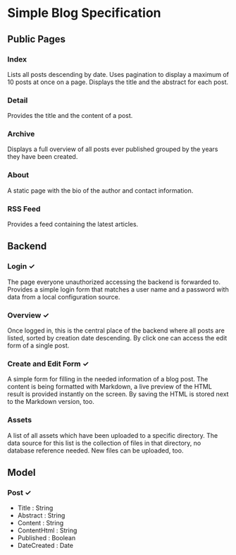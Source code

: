 # Simple Blog Specification

## Public Pages

### Index
Lists all posts descending by date. Uses pagination to display a maximum of 10 posts at once on a page. Displays the title and the abstract for each post.

### Detail
Provides the title and the content of a post.

### Archive
Displays a full overview of all posts ever published grouped by the years they have been created.

### About
A static page with the bio of the author and contact information.

### RSS Feed
Provides a feed containing the latest articles.

## Backend

### Login ✓
The page everyone unauthorized accessing the backend is forwarded to. Provides a simple login form that matches a user name and a password with data from a local configuration source.

### Overview ✓
Once logged in, this is the central place of the backend where all posts are listed, sorted by creation date descending. By click one can access the edit form of a single post.

### Create and Edit Form ✓
A simple form for filling in the needed information of a blog post. The content is being formatted with Markdown, a live preview of the HTML result is provided instantly on the screen. By saving the HTML is stored next to the Markdown version, too.

### Assets
A list of all assets which have been uploaded to a specific directory. The data source for this list is the collection of files in that directory, no database reference needed. New files can be uploaded, too.

## Model

### Post ✓
- Title : String
- Abstract : String
- Content : String
- ContentHtml : String
- Published : Boolean
- DateCreated : Date